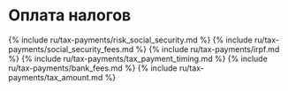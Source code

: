 # Оплата налогов

{% include ru/tax-payments/risk_social_security.md %}
{% include ru/tax-payments/social_security_fees.md %}
{% include ru/tax-payments/irpf.md %}
{% include ru/tax-payments/tax_payment_timing.md %}
{% include ru/tax-payments/bank_fees.md %}
{% include ru/tax-payments/tax_amount.md %}
